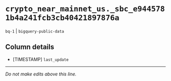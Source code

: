# `crypto_near_mainnet_us._sbc_e9445781b4a241fcb3cb40421897876a`
`bq-1` | `bigquery-public-data`

## Column details
* [TIMESTAMP] `last_update`

-------------------------------------------------------------------------------
*Do not make edits above this line.*

